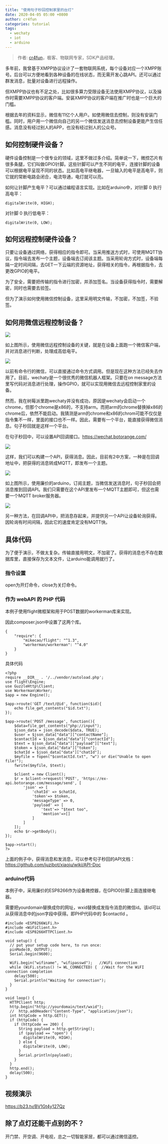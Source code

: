 ```yaml
---
title: "使用句子秒回控制家里的台灯"
date: 2020-04-05 05:00 +0800
author: cr4fun
categories: tutorial
tags:
  - wechaty
  - iot
  - arduino
---
```

<!-- markdownlint-disable -->

> 作者: [cr4fun](https://github.com/cr4fun)，极客、物联网专家，SDK产品经理。

<!-- more -->

多年前，我曾基于XMPP协议设计了一套物联网系统，每个设备对应一个XMPP账号。后台可以方便地看到各种设备的在线状态，而无需开发心跳API。还可以通过群发消息，批量对设备进行远程操作。

但XMPP协议也有不足之处，比如很多算力受限设备无法使用XMPP协议，以及操作时需要XMPP协议的客户端。安装XMPP协议的客户端在推广时也是一个巨大的门槛。

根据去年的资料显示，微信有11亿个人用户。如使用微信去控制，则没有安装门槛。同时，用户用一个微信向自己的另一个微信发送消息去控制设备更能产生信任感。消息没有经过别人的APP，也没有经过别人的公众号。

## 如何控制硬件设备？

硬件设备控制是一个很专业的领域，这里不做过多介绍。简单说一下，微控芯片有很多条腿，它们叫做GPIO针脚。这些针脚可以产生不同的电平，连接针脚的设备可以根据电平呈现不同的状态。比如高电平继电器，一旦输入的电平是高电平，则它就的常断电路会闭合，电流导通，电灯就可以亮。

如何让针脚产生电平？可以通过编程语言实现。比如在arduino中，对针脚 0 执行高电平：

```
digitalWrite(0, HIGH);
```

对针脚 0 执行低电平：

```
digitalWrite(0, LOW);
```

## 如何远程控制硬件设备？

只要让设备通过网络，获得相应的指令即可。当采用推送方式时，可使用MQTT协议，指令端去发布一个主题，设备端去订阅该主题。当采用轮询方式时，设备端每隔一定时间间隔，去GET一下云端的资源地址，获得相关的指令，再根据指令，去更改GPIO的电平。

为了安全，需要把传输的指令进行加密，并添加签名。当设备获得指令时，需要解密，同时也需要去验签。

但为了演示如何使用微信控制设备，这里采用明文传输，不加密，不加签，不验签。

## 如何用微信远程控制设备？

![](../assets/2020/juzi-iot/0.jpg)

如上图所示，使用微信远程控制设备的关键，就是在设备上面跑一个微信客户端，并对消息进行判断，处理成高低电平。

![](../assets/2020/juzi-iot/1.jpg)

以前有命令行的微信，可以直接通过命令方式调用。但是现在这种方法已经失去作用了。目前，wechaty是一个很优秀的微信机器人框架。只要在on message方法里写代码对消息进行处理，操作GPIO，就可以实现用微信去远程控制家里的设备。

然而，我在树莓派里跑wechaty并没有成功，原因是wechaty会启动一个chrome，但那个chrome是x86的，不支持arm。而把arm的chrome替换掉x86的chrome后，依然不能启动。我猜测是arm的chrome和x86的chrom可能不仅仅是指令集不一样，里面的接口也不一样。因此，需要有一个平台，能直接获得微信消息。句子秒回就是这样一个平台。

在句子秒回中，可以设置API回调接口。https://wechat.botorange.com/

![](../assets/2020/juzi-iot/4.jpg)

这样，我们可以构建一个API，获得消息。因此，目前有2中方案，一种是在回调地址中，把获得的消息转成MQTT，即发布一个主题。

![](../assets/2020/juzi-iot/2.jpg)

如上图所示，使用廉价的arduino，订阅主题，当微信发送消息时，句子秒回会把消息推到回调API。我们只需要在这个API里发布一个MQTT主题即可，但这也需要一个MQTT broker服务器。

![](../assets/2020/juzi-iot/3.jpg)

另一种方法，在回调API中，把消息存起来，并提供另一个API让设备轮询获得。因轮询有时间间隔，因此它的速度肯定没有MQTT快。

## 具体代码

为了便于演示，不做太复杂。传输直接用明文，不加密了。获得的消息也不存在数据库里，直接保存为文本文件，让arduino能调用就行了。

### 指令设置

open为开灯命令，close为关灯命令。

### 作为 webAPI 的 PHP 代码

本例子使用flight微框架和用于POST数据的workerman库来实现。

因此composer.json中设置了这两个库。

```
{
    "require": {
        "mikecao/flight": "^1.3",
        "workerman/workerman": "^4.0"
    }
}
```

具体代码

```
<?php
require __DIR__ . '/../vendor/autoload.php';
use flight\Engine;
use GuzzleHttp\Client;
use Workerman\Worker;
$app = new Engine();

$app->route('GET /text/@id', function($id){
    echo file_get_contents("$id.txt");
});

$app->route('POST /message', function(){
    $data=file_get_contents("php://input");
    $json_data = json_decode($data, TRUE);
    $user = $json_data["data"]["contactName"];
    $contactId = $json_data["data"]["contactId"];
    $text = $json_data["data"]["payload"]["text"];
    $token = $json_data["data"]["token"];
    $chatId = $json_data["data"]["chatId"];
    $myfile = fopen("$contactId.txt", "w") or die("Unable to open file!");
    fwrite($myfile, $text);
    
    $client = new Client();
    $r = $client->request('POST', 'https://ex-api.botorange.com/message/send', [
        'json' => [
            'chatId' => $chatId,
            'token'=> $token,
            'messageType' => 0,
            'payload' => [
                'text'=> "$text too",
                'mention'=>[]
            ]
        ]
    ]);
    echo $r->getBody();
});

$app->start();
?>
```

上面的例子中，获得消息和发消息，可以参考句子秒回的API文档：https://github.com/juzibot/xiaoju/wiki/API-Doc

### arduino代码

本例子中，采用廉价的ESP8266作为设备微控器，在GPIO0针脚上面连接继电器。

需要把yourdomain替换成你的网址，wxid替换成发指令消息的微信id。该id可以从获得消息中的json字段中获得。即PHP代码中的 $contactId 。

```
#include <ESP8266WiFi.h>
#include <WiFiClient.h>
#include <ESP8266HTTPClient.h>

void setup() {
  // put your setup code here, to run once:
  pinMode(0, OUTPUT);
  Serial.begin(9600);
  
  WiFi.begin("wifiname", "wifipasswd");   //WiFi connection
  while (WiFi.status() != WL_CONNECTED) {  //Wait for the WiFI connection completion
    delay(500);
    Serial.println("Waiting for connection");
  }
}

void loop() {
  HTTPClient http;
  http.begin("http://yourdomain/text/wxid");
  //  http.addHeader("Content-Type", "application/json");
  int httpCode = http.GET();
  if (httpCode) {
    if (httpCode == 200) {
      String payload = http.getString();
      if (payload == "open") {
        digitalWrite(0, HIGH);
      } else {
        digitalWrite(0, LOW);
      }
      Serial.println(payload);
    }
  }
  http.end();
  delay(500);
}
```



## 视频演示

https://b23.tv/BV1Gt4y127Qz

## 除了点灯还能干点别的不？

开门禁、开空调、开电视，总之一切智能家居，都可以通过微信遥控。